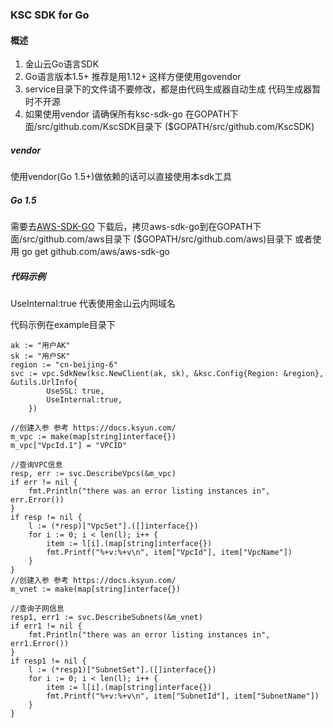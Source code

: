 ### KSC SDK for Go
####  概述
1. 金山云Go语言SDK
2. Go语言版本1.5+ 推荐是用1.12+ 这样方便使用govendor
3. service目录下的文件请不要修改，都是由代码生成器自动生成 代码生成器暂时不开源
4. 如果使用vendor 请确保所有ksc-sdk-go 在GOPATH下面/src/github.com/KscSDK目录下 ($GOPATH/src/github.com/KscSDK)

##### vendor
使用vendor(Go 1.5+)做依赖的话可以直接使用本sdk工具

##### Go 1.5
需要去[AWS-SDK-GO](https://github.com/aws/aws-sdk-go) 下载后，拷贝aws-sdk-go到在GOPATH下面/src/github.com/aws目录下 ($GOPATH/src/github.com/aws)目录下 
或者使用 go get github.com/aws/aws-sdk-go

##### 代码示例
UseInternal:true 代表使用金山云内网域名

代码示例在example目录下

	ak := "用户AK"
	sk := "用户SK"
	region := "cn-beijing-6"
	svc := vpc.SdkNew(ksc.NewClient(ak, sk), &ksc.Config{Region: &region}, &utils.UrlInfo{
    		UseSSL: true,
    		UseInternal:true,
    	})

	//创建入参 参考 https://docs.ksyun.com/
	m_vpc := make(map[string]interface{})
	m_vpc["VpcId.1"] = "VPCID"

	//查询VPC信息
	resp, err := svc.DescribeVpcs(&m_vpc)
	if err != nil {
		fmt.Println("there was an error listing instances in", err.Error())
	}
	if resp != nil {
		l := (*resp)["VpcSet"].([]interface{})
		for i := 0; i < len(l); i++ {
			item := l[i].(map[string]interface{})
			fmt.Printf("%+v:%+v\n", item["VpcId"], item["VpcName"])
		}
	}
	//创建入参 参考 https://docs.ksyun.com/
	m_vnet := make(map[string]interface{})
	
	//查询子网信息
	resp1, err1 := svc.DescribeSubnets(&m_vnet)
	if err1 != nil {
		fmt.Println("there was an error listing instances in", err1.Error())
	}
	if resp1 != nil {
		l := (*resp1)["SubnetSet"].([]interface{})
		for i := 0; i < len(l); i++ {
			item := l[i].(map[string]interface{})
			fmt.Printf("%+v:%+v\n", item["SubnetId"], item["SubnetName"])
		}
	}




